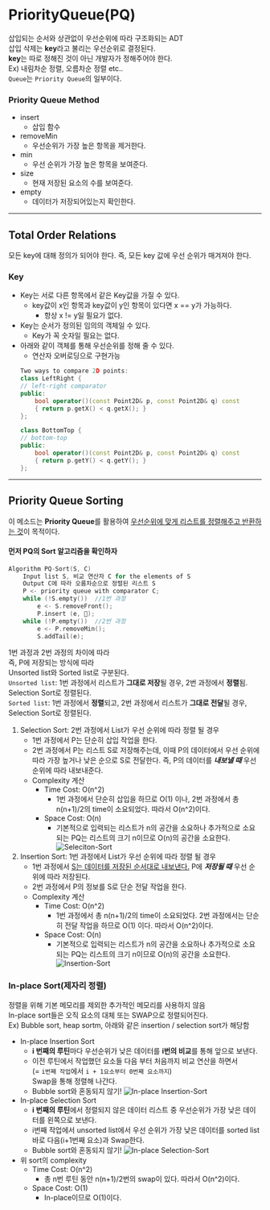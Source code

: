 # PriorityQueue(PQ)
삽입되는 순서와 상관없이 우선순위에 따라 구조화되는 ADT    
삽입 삭제는 **key**라고 불리는 우선순위로 결정된다.    
**key**는 따로 정해진 것이 아닌 개발자가 정해주어야 한다.    
Ex) 내림차순 정렬, 오름차순 정렬 etc..    
`Queue`는 `Priority Queue`의 일부이다.
### Priority Queue Method
* insert
    * 삽입 함수
* removeMin
    * 우선순위가 가장 높은 항목을 제거한다.
* min
    * 우선 순위가 가장 높은 항목을 보여준다.
* size
    * 현재 저장된 요소의 수를 보여준다.
* empty
    * 데이터가 저장되어있는지 확인한다.
***
## Total Order Relations
모든 key에 대해 정의가 되어야 한다.
즉, 모든 key 값에 우선 순위가 매겨져야 한다.    
### Key
* Key는 서로 다른 항목에서 같은 Key값을 가질 수 있다.
    * key값이 x인 항목과 key값이 y인 항목이 있다면 x == y가 가능하다.
        * 항상 x != y일 필요가 없다.
* Key는 순서가 정의된 임의의 객체일 수 있다.
    * Key가 꼭 숫자일 필요는 없다.
* 아래와 같이 객체를 통해 우선순위를 정해 줄 수 있다.
    * 연산자 오버로딩으로 구현가능
    ```c++
    Two ways to compare 2D points:
    class LeftRight {
    // left-right comparator
    public:
        bool operator()(const Point2D& p, const Point2D& q) const
        { return p.getX() < q.getX(); }
    };

    class BottomTop {
    // bottom-top
    public:
        bool operator()(const Point2D& p, const Point2D& q) const
        { return p.getY() < q.getY(); }
    };
    ```
***
## Priority Queue Sorting
이 메소드는 **Priority Queue**를 활용하여 <u>우선순위에 맞게 리스트를 정렬해주고 반환하는 것</u>이 목적이다.
#### 먼저 PQ의 Sort 알고리즘을 확인하자
```c++
Algorithm PQ-Sort(S, C)
    Input list S, 비교 연산자 C for the elements of S
    Output C에 따라 오름차순으로 정렬된 리스트 S
    P <- priority queue with comparator C;
    while (!S.empty())  //1번 과정
        e <- S.removeFront();
        P.insert (e, );
    while (!P.empty())  //2번 과정
        e <- P.removeMin();
        S.addTail(e);
```
1번 과정과 2번 과정의 차이에 따라    
즉, P에 저장되는 방식에 따라    
Unsorted list와 Sorted list로 구분된다.    
`Unsorted list`: 1번 과정에서 리스트가 **그대로 저장**될 경우, 2번 과정에서 **정렬**됨. Selection Sort로 정렬된다.    
`Sorted list`: 1번 과정에서 **정렬**되고, 2번 과정에서 리스트가 **그대로 전달**될 경우, Selection Sort로 정렬된다.

1. Selection Sort: 2번 과정에서 List가 우선 순위에 따라 정렬 될 경우
    * 1번 과정에서 P는 단순히 삽입 작업을 한다.
    * 2번 과정에서 P는 리스트 S로 저장해주는데, 이때 P의 데이터에서 우선 순위에 따라 가장 높거나 낮은 순으로 S로 전달한다. 즉, P의 데이터를 ***내보낼 때*** 우선 순위에 따라 내보내준다.
    * Complexity 계산
        * Time Cost: O(n^2)
            * 1번 과정에서 단순히 삽입을 하므로 O(1) 이나, 2번 과정에서 총 n(n+1)/2의 time이 소요되었다. 따라서 O(n^2)이다.
        * Space Cost: O(n)
            * 기본적으로 입력되는 리스트가 n의 공간을 소요하나 추가적으로 소요되는 PQ는 리스트의 크기 n이므로 O(n)의 공간을 소요한다.
    ![Seleciton-Sort](./img/Selection-Sort.PNG)
2. Insertion Sort: 1번 과정에서 List가 우선 순위에 따라 정렬 될 경우
    * 1번 과정에서 <u>S는 데이터를 저장된 순서대로 내보낸다.</u> P에 ***저장될 때*** 우선 순위에 따라 저장된다.
    * 2번 과정에서 P의 정보를 S로 단순 전달 작업을 한다.
    * Complexity 계산
        * Time Cost: O(n^2)
            * 1번 과정에서 총 n(n+1)/2의 time이 소요되었다. 2번 과정에서는 단순히 전달 작업을 하므로 O(1) 이다. 따라서 O(n^2)이다.
        * Space Cost: O(n)
            * 기본적으로 입력되는 리스트가 n의 공간을 소요하나 추가적으로 소요되는 PQ는 리스트의 크기 n이므로 O(n)의 공간을 소요한다.
    ![Insertion-Sort](./img/Insertion-Sort.PNG)
### In-place Sort(제자리 정렬)
정렬을 위해 기본 메모리를 제외한 추가적인 메모리를 사용하지 않음    
In-place sort들은 오직 요소의 대체 또는 SWAP으로 정렬되어진다.    
Ex) Bubble sort, heap sortm, 아래와 같은 insertion / selection sort가 해당함
* In-place Insertion Sort
    * **i 번째의 루틴**마다 우선순위가 낮은 데이터를 **i번의 비교**를 통해 앞으로 보낸다.
    * 이전 루틴에서 작업했던 요소들 다음 부터 처음까지 비교 연산을 하면서    
    (= `i번째 작업`에서 `i + 1요소부터 0번째 요소까지`)    
    Swap을 통해 정렬해 나간다.
    * Bubble sort와 혼동되지 않기!
    ![In-place Insertion-Sort](./img/In-place-Insertion-sort.PNG)
* In-place Selection Sort
    * **i 번째의 루틴**에서 정렬되지 않은 데이터 리스트 중 우선순위가 가장 낮은 데이터를 왼쪽으로 보낸다.
    * i번째 작업에서 unsorted list에서 우선 순위가 가장 낮은 데이터를 sorted list 바로 다음(i+1번째 요소)과 Swap한다. 
    * Bubble sort와 혼동되지 않기!
    ![In-place Selection-Sort](./img/In-place-Selection-sort.PNG)
* 위 sort의 complexity
    * Time Cost: O(n^2)
        * 총 n번 루틴 동안 n(n+1)/2번의 swap이 있다. 따라서 O(n^2)이다.
    * Space Cost: O(1)
        * In-place이므로 O(1)이다.
